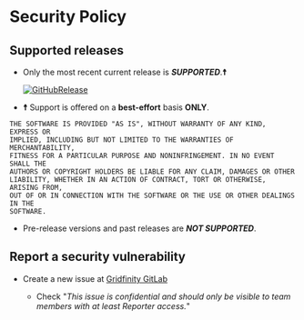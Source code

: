 # Security Policy

## Supported releases

- Only the most recent current release is **_SUPPORTED_**.**☨**

  [![GitHubRelease](https://img.shields.io/github/release/gridfinity/opendnsmyip.svg)](https://github.com/gridfinity/opendnsmyip/releases/)

- **☨** Support is offered on a **best-effort** basis **ONLY**.

```text
THE SOFTWARE IS PROVIDED "AS IS", WITHOUT WARRANTY OF ANY KIND, EXPRESS OR
IMPLIED, INCLUDING BUT NOT LIMITED TO THE WARRANTIES OF MERCHANTABILITY,
FITNESS FOR A PARTICULAR PURPOSE AND NONINFRINGEMENT. IN NO EVENT SHALL THE
AUTHORS OR COPYRIGHT HOLDERS BE LIABLE FOR ANY CLAIM, DAMAGES OR OTHER
LIABILITY, WHETHER IN AN ACTION OF CONTRACT, TORT OR OTHERWISE, ARISING FROM,
OUT OF OR IN CONNECTION WITH THE SOFTWARE OR THE USE OR OTHER DEALINGS IN THE
SOFTWARE.
```

- Pre-release versions and past releases are **_NOT SUPPORTED_**.

## Report a security vulnerability

- Create a new issue at [Gridfinity GitLab](https://gitlab.gridfinity.com/go/go-opendns-myip/-/issues)

  - Check "_This issue is confidential and should only be visible to team members with at least Reporter access._"

